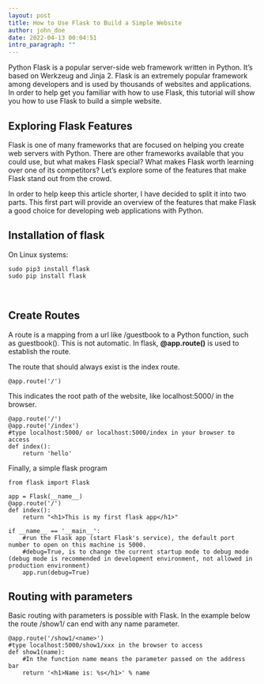 ```yaml
---
layout: post
title: How to Use Flask to Build a Simple Website
author: john_doe
date: 2022-04-13 00:04:51
intro_paragraph: ""
---
```

Python Flask is a popular server-side web framework written in Python. It’s based on Werkzeug and Jinja 2. Flask is an extremely popular framework among developers and is used by thousands of websites and applications. In order to help get you familiar with how to use Flask, this tutorial will show you how to use Flask to build a simple website.

## Exploring Flask Features

Flask is one of many frameworks that are focused on helping you create web servers with Python. There are other frameworks available that you could use, but what makes Flask special? What makes Flask worth learning over one of its competitors? Let’s explore some of the features that make Flask stand out from the crowd.

In order to help keep this article shorter, I have decided to split it into two parts. This first part will provide an overview of the features that make Flask a good choice for developing web applications with Python.

## Installation of flask

On Linux systems: 

```
sudo pip3 install flask
sudo pip install flask
```

<br />

## Create Routes

A route is a mapping from a url like /guestbook to a Python function, such as guestbook(). This is not automatic. In flask, **@app.route()** is used to establish the route.

The route that should always exist is the index route.

```
@app.route('/')
```

This indicates the root path of the website, like localhost:5000/ in the browser.

```
@app.route('/')
@app.route('/index')
#type localhost:5000/ or localhost:5000/index in your browser to access
def index():
    return 'hello'
```

Finally, a simple flask program

```
from flask import Flask

app = Flask(__name__)
@app.route('/')
def index():
    return "<h1>This is my first flask app</h1>"

if __name__ == '__main__':
    #run the Flask app (start Flask's service), the default port number to open on this machine is 5000.
    #debug=True, is to change the current startup mode to debug mode (debug mode is recommended in development environment, not allowed in production environment)
    app.run(debug=True)
```

## Routing with parameters

Basic routing with parameters is possible with Flask. In the example below the route /show1/ can end with any name parameter. 

```
@app.route('/show1/<name>')
#type localhost:5000/show1/xxx in the browser to access
def show1(name):
    #In the function name means the parameter passed on the address bar
    return '<h1>Name is: %s</h1>' % name
```